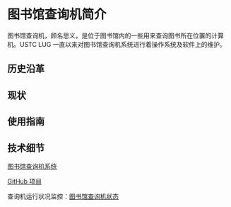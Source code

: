 ---
---

# 图书馆查询机简介

图书馆查询机，顾名思义，是位于图书馆内的一些用来查询图书所在位置的计算机。USTC LUG 一直以来对图书馆查询机系统进行着操作系统及软件上的维护。

## 历史沿革

## 现状

## 使用指南

## 技术细节

[图书馆查询机系统](https://docs.ustclug.org/services/pxe/liims/ "https://docs.ustclug.org/services/pxe/liims/")

[GitHub 项目](https://github.com/ustclug/liimstrap "https://github.com/ustclug/liimstrap")

查询机运行状况监控：[图书馆查询机状态](http://pxe.ustc.edu.cn:3000/ "http://pxe.ustc.edu.cn:3000")
